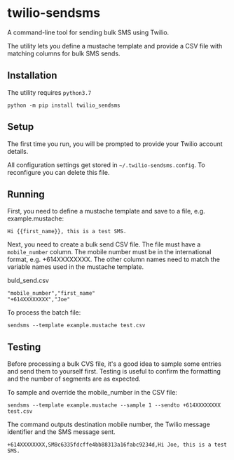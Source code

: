 # twilio-sendsms

A command-line tool for sending bulk SMS using Twilio.

The utility lets you define a mustache template and provide a CSV file with matching columns for bulk SMS sends.

## Installation

The utility requires `python3.7`

```
python -m pip install twilio_sendsms
```

## Setup

The first time you run, you will be prompted to provide your Twilio account details.

All configuration settings get stored in `~/.twilio-sendsms.config`. To reconfigure you can delete this file. 

## Running 

First, you need to define a mustache template and save to a file, e.g. example.mustache:

```
Hi {{first_name}}, this is a test SMS. 
```

Next, you need to create a bulk send CSV file. The file must have a `mobile_number` column. The mobile number must be in the international format, e.g. +614XXXXXXXX. The other column names need to match the variable names used in the mustache template.

buld_send.csv
```
"mobile_number","first_name"
"+614XXXXXXXX","Joe"
```

To process the batch file:

```
sendsms --template example.mustache test.csv 
```

## Testing

Before processing a bulk CVS file, it's a good idea to sample some entries and send them to yourself first. Testing is useful to confirm the formatting and the number of segments are as expected.

To sample and override the mobile_number in the CSV file:

```
sendsms --template example.mustache --sample 1 --sendto +614XXXXXXXX test.csv
```

The command outputs destination mobile number, the Twilio message identifier and the SMS message sent.

```
+614XXXXXXXX,SM8c6335fdcffe4bb88313a16fabc9234d,Hi Joe, this is a test SMS. 
```
